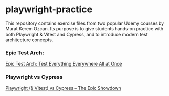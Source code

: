 # playwright-practice


This repository contains exercise files from two popular Udemy courses by Murat Kerem Ozcan. Its purpose is to give students hands‑on practice with both Playwright & Vitest and Cypress, and to introduce modern test architecture concepts.

### Epic Test Arch:
[Epic Test Arch: Test Everything Everywhere All at Once]( https://www.udemy.com/course/epic-test-arch-test-everything-everywhere-all-at-once/)

### Playwright vs Cypress
[Playwright (& Vitest) vs Cypress – The Epic Showdown](  https://www.udemy.com/course/playwright-vitest-vs-cypress-the-epic-showdown/)